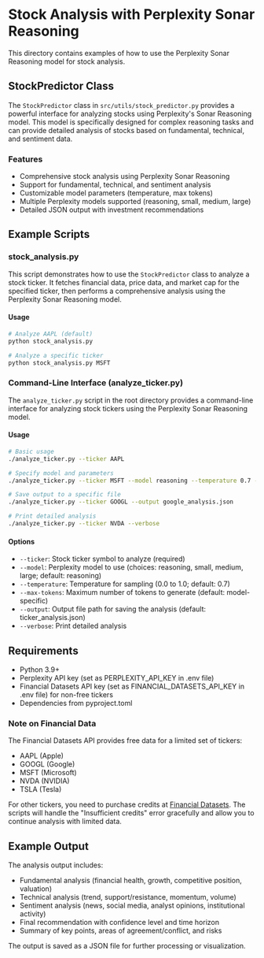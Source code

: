 # Stock Analysis with Perplexity Sonar Reasoning

This directory contains examples of how to use the Perplexity Sonar Reasoning model for stock analysis.

## StockPredictor Class

The `StockPredictor` class in `src/utils/stock_predictor.py` provides a powerful interface for analyzing stocks using Perplexity's Sonar Reasoning model. This model is specifically designed for complex reasoning tasks and can provide detailed analysis of stocks based on fundamental, technical, and sentiment data.

### Features

- Comprehensive stock analysis using Perplexity Sonar Reasoning
- Support for fundamental, technical, and sentiment analysis
- Customizable model parameters (temperature, max tokens)
- Multiple Perplexity models supported (reasoning, small, medium, large)
- Detailed JSON output with investment recommendations

## Example Scripts

### stock_analysis.py

This script demonstrates how to use the `StockPredictor` class to analyze a stock ticker. It fetches financial data, price data, and market cap for the specified ticker, then performs a comprehensive analysis using the Perplexity Sonar Reasoning model.

#### Usage

```bash
# Analyze AAPL (default)
python stock_analysis.py

# Analyze a specific ticker
python stock_analysis.py MSFT
```

### Command-Line Interface (analyze_ticker.py)

The `analyze_ticker.py` script in the root directory provides a command-line interface for analyzing stock tickers using the Perplexity Sonar Reasoning model.

#### Usage

```bash
# Basic usage
./analyze_ticker.py --ticker AAPL

# Specify model and parameters
./analyze_ticker.py --ticker MSFT --model reasoning --temperature 0.7 --max-tokens 4096

# Save output to a specific file
./analyze_ticker.py --ticker GOOGL --output google_analysis.json

# Print detailed analysis
./analyze_ticker.py --ticker NVDA --verbose
```

#### Options

- `--ticker`: Stock ticker symbol to analyze (required)
- `--model`: Perplexity model to use (choices: reasoning, small, medium, large; default: reasoning)
- `--temperature`: Temperature for sampling (0.0 to 1.0; default: 0.7)
- `--max-tokens`: Maximum number of tokens to generate (default: model-specific)
- `--output`: Output file path for saving the analysis (default: ticker_analysis.json)
- `--verbose`: Print detailed analysis

## Requirements

- Python 3.9+
- Perplexity API key (set as PERPLEXITY_API_KEY in .env file)
- Financial Datasets API key (set as FINANCIAL_DATASETS_API_KEY in .env file) for non-free tickers
- Dependencies from pyproject.toml

### Note on Financial Data

The Financial Datasets API provides free data for a limited set of tickers:
- AAPL (Apple)
- GOOGL (Google)
- MSFT (Microsoft)
- NVDA (NVIDIA)
- TSLA (Tesla)

For other tickers, you need to purchase credits at [Financial Datasets](https://financialdatasets.ai/). The scripts will handle the "Insufficient credits" error gracefully and allow you to continue analysis with limited data.

## Example Output

The analysis output includes:

- Fundamental analysis (financial health, growth, competitive position, valuation)
- Technical analysis (trend, support/resistance, momentum, volume)
- Sentiment analysis (news, social media, analyst opinions, institutional activity)
- Final recommendation with confidence level and time horizon
- Summary of key points, areas of agreement/conflict, and risks

The output is saved as a JSON file for further processing or visualization.
